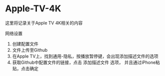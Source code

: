 # Apple-TV-4K
这里将记录关于Apple TV 4K相关的内容

网络设置
1. 创建配置文件
2. 文件上传至Github
3. 在Apple TV上，找到通用-隐私，按播放暂停键，会出现添加描述文件的选项
4. 获取Github中配置文件的链接，点击 添加描述文件 选项， 并且通过iPhone粘贴，点击确定
